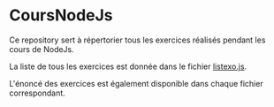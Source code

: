 # CoursNodeJs
 Ce repository sert à répertorier tous les exercices réalisés pendant les cours de NodeJs.

 La liste de tous les exercices est donnée dans le fichier [listexo.js](https://github.com/OphisDgn/CoursNodeJs/blob/main/listexo.js).

 L'énoncé des exercices est également disponible dans chaque fichier correspondant.
